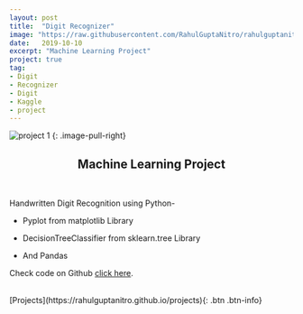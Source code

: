 ```yaml
---
layout: post
title:  "Digit Recognizer"
image: "https://raw.githubusercontent.com/RahulGuptaNitro/rahulguptanitro.github.io/master/Digit.png"
date:   2019-10-10
excerpt: "Machine Learning Project"
project: true
tag:
- Digit
- Recognizer
- Digit
- Kaggle
- project
---
```


![project 1](https://raw.githubusercontent.com/RahulGuptaNitro/rahulguptanitro.github.io/master/DigitRec.png)
{: .image-pull-right}

<center><h2>Machine Learning Project</h2></center>

<br/>  

Handwritten Digit Recognition using Python-


* Pyplot from matplotlib Library

* DecisionTreeClassifier from sklearn.tree Library

* And Pandas


Check code on Github [click here](https://github.com/RahulGuptaNitro/Digit-Recognizer).
 
<br/>
[Projects](https://rahulguptanitro.github.io/projects){: .btn .btn-info}
